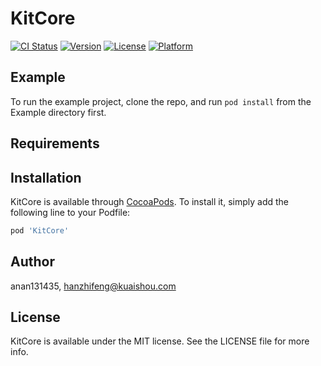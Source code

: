 # KitCore

[![CI Status](https://img.shields.io/travis/anan131435/KitCore.svg?style=flat)](https://travis-ci.org/anan131435/KitCore)
[![Version](https://img.shields.io/cocoapods/v/KitCore.svg?style=flat)](https://cocoapods.org/pods/KitCore)
[![License](https://img.shields.io/cocoapods/l/KitCore.svg?style=flat)](https://cocoapods.org/pods/KitCore)
[![Platform](https://img.shields.io/cocoapods/p/KitCore.svg?style=flat)](https://cocoapods.org/pods/KitCore)

## Example

To run the example project, clone the repo, and run `pod install` from the Example directory first.

## Requirements

## Installation

KitCore is available through [CocoaPods](https://cocoapods.org). To install
it, simply add the following line to your Podfile:

```ruby
pod 'KitCore'
```

## Author

anan131435, hanzhifeng@kuaishou.com

## License

KitCore is available under the MIT license. See the LICENSE file for more info.
